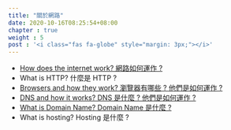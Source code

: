 ```yaml
---
title: "關於網路"
date: 2020-10-16T08:25:54+08:00
chapter : true
weight : 5
post : '<i class="fas fa-globe" style="margin: 3px;"></i>'
---
```


* [How does the internet work? 網路如何運作 ?](/posts/roadmap-developer/backend/internet/how-does-the-internet-work)
* What is HTTP? 什麼是 HTTP ?
* [Browsers and how they work? 瀏覽器有哪些 ? 他們是如何運作 ?](/posts/roadmap-developer/backend/internet/browsers-and-how-they-work)
* [DNS and how it works? DNS 是什麼 ? 他們是如何運作 ?](/posts/roadmap-developer/backend/internet/dns-and-how-it-works)
* [What is Domain Name? Domain Name 是什麼 ?](/posts/roadmap-developer/backend/internet/what-is-domain-name)
* What is hosting? Hosting 是什麼 ?